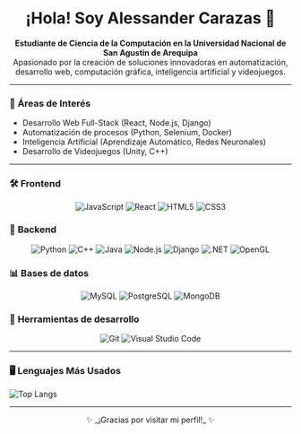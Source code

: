 <h1 align="center">¡Hola! Soy Alessander Carazas 👋</h1>
<p align="center">
  <b>Estudiante de Ciencia de la Computación en la Universidad Nacional de San Agustin de Arequipa</b><br />
  Apasionado por la creación de soluciones innovadoras en automatización, desarrollo web, computación gráfica, inteligencia artificial y videojuegos.
</p>

---

### 🎯 **Áreas de Interés**
- Desarrollo Web Full-Stack (React, Node.js, Django)
- Automatización de procesos (Python, Selenium, Docker)
- Inteligencia Artificial (Aprendizaje Automático, Redes Neuronales)
- Desarrollo de Videojuegos (Unity, C++)

---

### 🛠️ **Frontend**

<p align="center">
  <img src="https://img.shields.io/badge/-JavaScript-F7DF1E?style=flat&logo=javascript&logoColor=black" alt="JavaScript" />
  <img src="https://img.shields.io/badge/-React-61DAFB?style=flat&logo=react&logoColor=black" alt="React" />
  <img src="https://img.shields.io/badge/-HTML5-E34F26?style=flat&logo=html5&logoColor=white" alt="HTML5" />
  <img src="https://img.shields.io/badge/-CSS3-1572B6?style=flat&logo=css3&logoColor=white" alt="CSS3" />
</p>

### 🚀 **Backend**

<p align="center">
  <img src="https://img.shields.io/badge/-Python-3776AB?style=flat&logo=python&logoColor=white" alt="Python" />
  <img src="https://img.shields.io/badge/-C++-00599C?style=flat&logo=c%2B%2B&logoColor=white" alt="C++" />
  <img src="https://img.shields.io/badge/-Java-007396?style=flat&logo=java&logoColor=white" alt="Java" />
  <img src="https://img.shields.io/badge/-Node.js-339933?style=flat&logo=node.js&logoColor=white" alt="Node.js" />
  <img src="https://img.shields.io/badge/-Django-092E20?style=flat&logo=django&logoColor=white" alt="Django" />
  <img src="https://img.shields.io/badge/-NET-5C2D91?style=flat&logo=dot-net&logoColor=white" alt=".NET" />
  <img src="https://img.shields.io/badge/-OpenGL-FFFFFF?style=flat&logo=opengl&logoColor=black" alt="OpenGL" />
</p>

### 📊 **Bases de datos**

<p align="center">
  <img src="https://img.shields.io/badge/-MySQL-4479A1?style=flat&logo=mysql&logoColor=white" alt="MySQL" />
  <img src="https://img.shields.io/badge/-PostgreSQL-4169E1?style=flat&logo=postgresql&logoColor=white" alt="PostgreSQL" />
  <img src="https://img.shields.io/badge/-MongoDB-47A248?style=flat&logo=mongodb&logoColor=white" alt="MongoDB" />
</p>

### 🔧 **Herramientas de desarrollo**

<p align="center">
  <img src="https://img.shields.io/badge/-Git-F05032?style=flat&logo=git&logoColor=white" alt="Git" />
  <img src="https://img.shields.io/badge/-Visual%20Studio%20Code-007ACC?style=flat&logo=visualstudiocode&logoColor=white" alt="Visual Studio Code" />
</p>

---

### 🖥️ **Lenguajes Más Usados**

![Top Langs](https://github-readme-stats.vercel.app/api/top-langs/?username=AlessanderLCarazas&layout=compact&theme=radical)

---

<p align="center">✨ _¡Gracias por visitar mi perfil!_ ✨</p>
